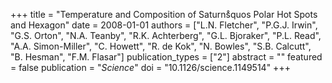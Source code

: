 +++
title = "Temperature and Composition of Saturns̊quos Polar Hot Spots and Hexagon"
date = 2008-01-01
authors = ["L.N. Fletcher", "P.G.J. Irwin", "G.S. Orton", "N.A. Teanby", "R.K. Achterberg", "G.L. Bjoraker", "P.L. Read", "A.A. Simon-Miller", "C. Howett", "R. de Kok", "N. Bowles", "S.B. Calcutt", "B. Hesman", "F.M. Flasar"]
publication_types = ["2"]
abstract = ""
featured = false
publication = "*Science*"
doi = "10.1126/science.1149514"
+++

